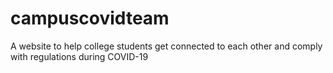 # campuscovidteam
A website to help college students get connected to each other and comply with regulations during COVID-19
